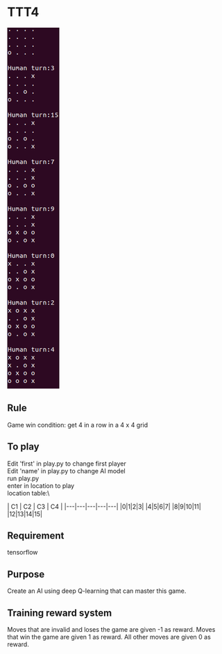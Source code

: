# TTT4
![output_img](images/example.png)

Rule
------
Game win condition: get 4 in a row in a 4 x 4 grid

To play
------
Edit 'first' in play.py to change first player\
Edit 'name' in play.py to change AI model\
run play.py\
enter in location to play\
location table:\

| C1 | C2 | C3 | C4 |
|---|---|---|---|---|
|0|1|2|3|
|4|5|6|7|
|8|9|10|11|
|12|13|14|15|

Requirement
------
tensorflow

Purpose
------
Create an AI using deep Q-learning that can master this game.

Training reward system
------
Moves that are invalid and loses the game are given -1 as reward. Moves that win the game are given 1 as reward. All other moves are given 0 as reward.
